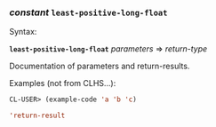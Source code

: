 ### <em>constant</em> <strong>`least-positive-long-float`</strong>

Syntax:

<strong>`least-positive-long-float`</strong> <em>parameters</em> => <em>return-type</em>

Documentation of parameters and return-results.

Examples (not from CLHS...):

```lisp
CL-USER> (example-code 'a 'b 'c)

'return-result
```
